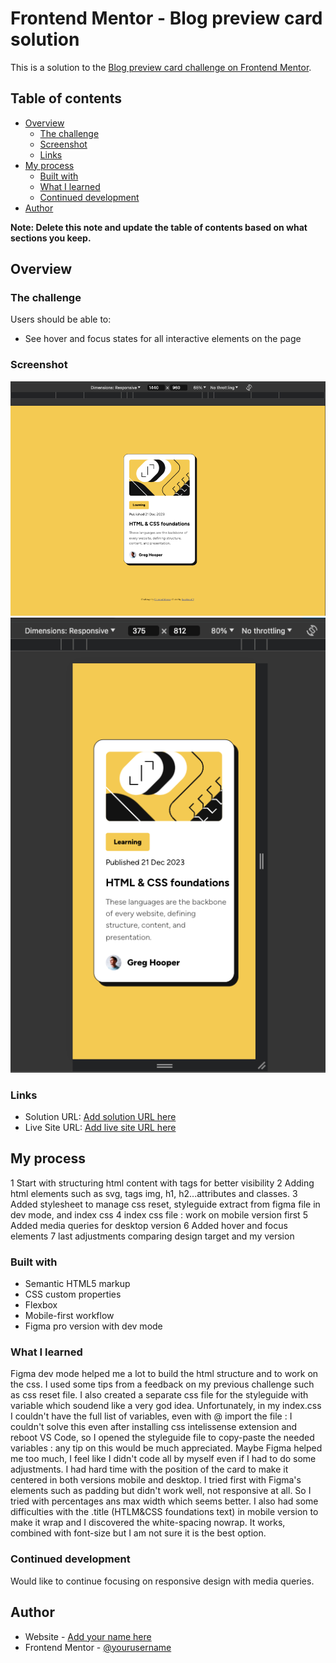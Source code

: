 # Frontend Mentor - Blog preview card solution

This is a solution to the [Blog preview card challenge on Frontend Mentor](https://www.frontendmentor.io/challenges/blog-preview-card-ckPaj01IcS). 

## Table of contents

- [Overview](#overview)
  - [The challenge](#the-challenge)
  - [Screenshot](#screenshot)
  - [Links](#links)
- [My process](#my-process)
  - [Built with](#built-with)
  - [What I learned](#what-i-learned)
  - [Continued development](#continued-development)
- [Author](#author)

**Note: Delete this note and update the table of contents based on what sections you keep.**

## Overview

### The challenge

Users should be able to:

- See hover and focus states for all interactive elements on the page

### Screenshot

![](design/blog-preview-card-desktop.png)
![](design/blog-preview-card-mobile.png)


### Links

- Solution URL: [Add solution URL here](https://your-solution-url.com)
- Live Site URL: [Add live site URL here](https://your-live-site-url.com)

## My process

1 Start with structuring html content with tags for better visibility
2 Adding html elements such as svg, tags img, h1, h2...attributes and classes.
3 Added stylesheet to manage css reset, styleguide extract from figma file in dev mode, and index css
4 index css file : work on mobile version first
5 Added media queries for desktop version
6 Added hover and focus elements
7 last adjustments comparing design target and my version

### Built with

- Semantic HTML5 markup
- CSS custom properties
- Flexbox
- Mobile-first workflow
- Figma pro version with dev mode

### What I learned

Figma dev mode helped me a lot to build the html structure and to work on the css.
I used some tips from a feedback on my previous challenge such as css reset file. 
I also created a separate css file for the styleguide with variable which soudend like a very god idea. Unfortunately, in my index.css I couldn't have the full list of variables, even with @ import the file : I couldn't solve this even after installing css intelissense extension and reboot VS Code, so I opened the styleguide file to copy-paste the needed variables : any tip on this would be much appreciated.
Maybe Figma helped me too much, I feel like I didn't code all by myself even if I had to do some adjustments.
I had hard time with the position of the card to make it centered in both versions mobile and desktop. I tried first with Figma's elements such as padding but didn't work well, not responsive at all. So I tried with percentages ans max width which seems better.
I also had some difficulties with the .title (HTLM&CSS foundations text) in mobile version to make it wrap and I discovered the white-spacing nowrap. It works, combined with font-size but I am not sure it is the best option.

### Continued development

Would like to continue focusing on responsive design with media queries.


## Author

- Website - [Add your name here](https://www.your-site.com)
- Frontend Mentor - [@yourusername](https://www.frontendmentor.io/profile/yourusername)


